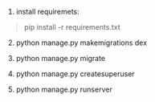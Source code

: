 1. install requiremets:

> pip install -r requirements.txt

2. python manage.py makemigrations dex

3. python manage.py migrate

4. python manage.py createsuperuser

5. python manage.py runserver
